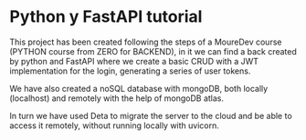 # Python y FastAPI tutorial
This project has been created following the steps of a MoureDev course (PYTHON course from ZERO for BACKEND), in it we can find a back created by python and FastAPI where we create a basic CRUD with a JWT implementation for the login, generating a series of user tokens.

We have also created a noSQL database with mongoDB, both locally (localhost) and remotely with the help of mongoDB atlas.

In turn we have used Deta to migrate the server to the cloud and be able to access it remotely, without running locally with uvicorn.